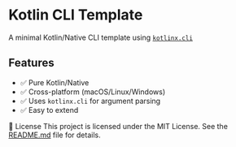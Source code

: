 # Kotlin CLI Template

A minimal Kotlin/Native CLI template using [`kotlinx.cli`](https://github.com/Kotlin/kotlinx-cli)

## Features

- ✅ Pure Kotlin/Native
- ✅ Cross-platform (macOS/Linux/Windows)
- ✅ Uses `kotlinx.cli` for argument parsing
- ✅ Easy to extend


📜 License
This project is licensed under the MIT License. See the [README.md](README.md) file for details.